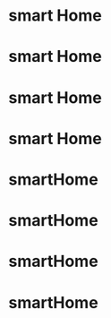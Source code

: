 # smart Home
# smart Home
# smart Home
# smart Home
# smartHome
# smartHome
# smartHome
# smartHome
